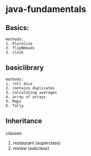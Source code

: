 # java-fundamentals
## Basics:
    methods:
    1. Pluralize
    2. flipNHeads
    3. clock


## basiclibrary
    methods:
    1. roll dice
    2. contains duplicates
    3. calculating averages
    4. array of arrays
    5. Maps
    6. Tally
## Inheritance 
  classes:
  1. restaurant (superclass)
  2. review (subclass)
